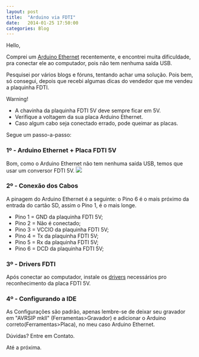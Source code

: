 ```yaml
---
layout: post
title:  "Arduino via FDTI"
date:   2014-01-25 17:50:00
categories: Blog
---
```


Hello,

Comprei um <a href="http://arduino.cc/en/Main/ArduinoBoardEthernet" target="_blank">Arduino Ethernet</a> recentemente, e encontrei muita dificuldade, pra conectar ele ao computador, pois não tem nenhuma saída USB.

Pesquisei por vários blogs e fóruns, tentando achar uma solução. Pois bem, só consegui, depois que recebi algumas dicas do vendedor que me vendeu a plaquinha FDTI.

Warning!

* A chavinha da plaquinha FDTI 5V deve sempre ficar em 5V.
* Verifique a voltagem da sua placa Arduino Ethernet.
* Caso algum cabo seja conectado errado, pode queimar as placas.

Segue um passo-a-passo:
<h3>1º - Arduino Ethernet + Placa FDTI 5V</h3>
Bom, como o Arduino Ethernet não tem nenhuma saída USB, temos que usar um conversor FDTI 5V.

<img src="http://www.flytron.com/122-409-large/5v-ftdi-programmer.jpg" />

<h3>2º - Conexão dos Cabos</h3>
A pinagem do Arduino Ethernet é a seguinte: o Pino 6 é o mais próximo da entrada do cartão SD, assim o Pino 1, é o mais longe.

* Pino 1 = GND da plaquinha FDTI 5V;
* Pino 2 = Não é conectado;
* Pino 3 = VCCIO da plaquinha FDTI 5V;
* Pino 4 = Tx da plaquinha FDTI 5V;
* Pino 5 = Rx da plaquinha FDTI 5V;
* Pino 6 = DCD da plaquinha FDTI 5V;

<h3>3º - Drivers FDTI</h3>
Após conectar ao computador, instale os <a href="http://www.ftdichip.com/Drivers/D2XX.htm" target="_blank">drivers</a> necessários pro reconhecimento da placa FDTI 5V.

<h3>4º - Configurando a IDE</h3>
As Configurações são padrão, apenas lembre-se de deixar seu gravador em "AVRSIP mkll" (Ferramentas>Gravador) e adicionar o Arduino correto(Ferramentas>Placa), no meu caso Arduino Ethernet.

Dúvidas? Entre em Contato.

Até a próxima.
